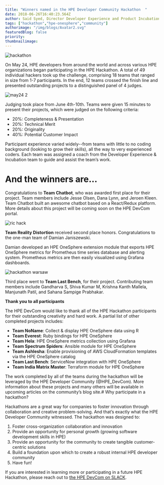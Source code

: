 ```yaml
---
title: "Winners named in the HPE Developer Community Hackathon  "
date: 2018-06-26T16:40:23.564Z
author: Said Syed, Director Developer Experience and Product Incubation at HPE 
tags: ["hackathon","hpe-onesphere","community"]
authorimage: "/img/blogs/Avatar2.svg"
featuredBlog: false
priority:
thumbnailimage:
---
```

![hackathon](https://hpe-developer-portal.s3.amazonaws.com/uploads/media/2018/6/hackathon-1530031408442.png)

On May 24, HPE developers from around the world and across various HPE organizations began participating in the HPE Hackathon. A total of 49 individual hackers took up the challenge, comprising 18 teams that ranged in size from 1-7 participants. In the end, 12 teams crossed the finish line and presented outstanding projects to a distinguished panel of 4 judges.

![may24 2](https://hpe-developer-portal.s3.amazonaws.com/uploads/media/2018/6/may24-2-1530031551619.jpg)

Judging took place from June 4th-10th. Teams were given 15 minutes to present their projects, which were judged on the following criteria:
- 20%: Completeness & Presentation
- 20%: Technical Merit
- 20%: Originality
- 40%: Potential Customer Impact 

Participant experience varied widely--from teams with little to no coding background (looking to grow their skills), all the way to very experienced coders. Each team was assigned a coach from the Developer Experience & Incubation team to guide and assist the team’s work.

# And the winners are… 

Congratulations to **Team Chatbot**, who was awarded first place for their project. Team members include Jesse Olsen, Dana Lynn, and Jeroen Kleen. Team Chatbot built an awesome chatbot based on a React/Redux platform. More details about this project will be coming soon on the HPE DevCom portal.

![ric hack](https://hpe-developer-portal.s3.amazonaws.com/uploads/media/2018/6/ric-hack-1530031624425.jpg)

**Team Reality Distortion** received second place honors. Congratulations to the one-man team of Damian Janiszewski.

Damian developed an HPE OneSphere extension module that exports HPE OneSphere metrics for Prometheus time series database and alerting system. Prometheus metrics are then easily visualized using Grafana dashboards.



![hackathon warsaw](https://hpe-developer-portal.s3.amazonaws.com/uploads/media/2018/6/image-uploaded-from-ios-1530031727049.jpg)

Third place went to **Team Last Bench**, for their project. Contributing team members include Gandharva S, Shiva Kumar M, Krishna Kanth Mallela, Manjunath Patil, and Sahana Sampige Prabhakar.

**Thank you to all participants**

The HPE DevCom would like to thank all of the HPE Hackathon participants for their outstanding creativity and hard work. A partial list of other completed projects includes:
- **Team NoName**: Collect & display HPE OneSphere data using R
- **Team Everest**: Ruby bindings for HPE OneSphere
- **Team Hela**: HPE OneSphere metrics collection using Grafana
- **Team Spectrum Spiders**: Ansible module for HPE OneSphere
- **Team Ashlesha**: Enable provisioning of AWS CloudFormation templates via the HPE OneSphere catalog
- **Team Last Bench**: ServiceNow integration with HPE OneSphere
- **Team India Matrix Master**: Terraform module for HPE OneSphere

The work completed by all of the teams during the hackathon will be leveraged by the HPE Developer Community (@HPE_DevCom). More information about these projects and many others will be available in upcoming articles on the community’s blog site.# Why participate in a hackathon?

Hackathons are a great way for companies to foster innovation through collaboration and creative problem-solving. And that’s exactly what the HPE Developer Community witnessed. The hackathon was designed to: 

1.	Foster cross-organization collaboration and innovation 
2.	Provide an opportunity for personal growth (growing software development skills in HPE)
3.	Provide an opportunity for the community to create tangible customer-centric solutions
4.	Build a foundation upon which to create a robust internal HPE developer community
5.	Have fun!

If you are interested in learning more or participating in a future HPE Hackathon, please reach out to [the HPE DevCom on SLACK](https://www.labs.hpe.com/slack). 